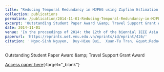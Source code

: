 ```yaml
---
title: "Reducing Temporal Redundancy in MJPEG using Zipfian Estimation Techniques"
collection: publications
permalink: /publication/2014-11-01-Reducing-Temporal-Redundancy-in-MJPEG-using-Zipfian-Estimation-Techniques
excerpt: 'Outstanding Student Paper Award \&amp; Travel Support Grant Award'
date: 2014-11-01
venue: 'In the proceedings of 2014: the 12th of the biennial IEEE Asia Pacific Conference on Circuits and Systems (IEEE APCCAS 2014)'
paperurl: 'https://eprints.uet.vnu.edu.vn/eprints/id/eprint/426/'
citation: ' Ngoc-Sinh Nguyen,  Duy-Hieu Bui,  Xuan-Tu Tran, &quot;Reducing Temporal Redundancy in MJPEG using Zipfian Estimation Techniques.&quot; In the proceedings of 2014: the 12th of the biennial IEEE Asia Pacific Conference on Circuits and Systems (IEEE APCCAS 2014), 2014.'
---
```

Outstanding Student Paper Award \&amp; Travel Support Grant Award

[Access paper here](https://eprints.uet.vnu.edu.vn/eprints/id/eprint/426/){:target="_blank"}

